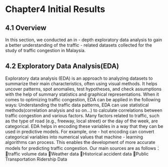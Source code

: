 # Chapter4 Initial Results

## 4.1 Overview
In this section, we conducted an in - depth exploratory data analysis to gain a better understanding of the traffic - related datasets collected for the study of traffic congestion in Malaysia.

## 4.2 Exploratory Data Analysis(EDA)

Exploratory data analysis (EDA) is an approach to analyzing datasets to summarize their main characteristics, often using visual methods. It helps uncover patterns, spot anomalies, test hypotheses, and check assumptions with the help of summary statistics and graphical representations.
When it comes to optimizing traffic congestion, EDA can be applied in the following ways:
Understanding the traffic data patterns, EDA can use statistical methods(correlation analysis and so on...) to calculate correlations between traffic congestion and various factors. Many factors related to traffic, such as the type of road (e.g., freeway, local street) or the day of the week, are categorical. EDA helps in encoding these variables in a way that they can be used in predictive models. For example, one - hot encoding can convert categorical variables into numerical values that machine - learning algorithms can process. This enables the development of more accurate models for predicting traffic congestion.
Our main sources are as follows：
traffic volume data
Weather data
Historical accident data
Public Transportation Ridership Data
